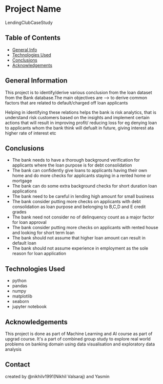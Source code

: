 # Project Name
LendingClubCaseStudy

## Table of Contents
* [General Info](#general-information)
* [Technologies Used](#technologies-used)
* [Conclusions](#conclusions)
* [Acknowledgements](#acknowledgements)



## General Information
This project is to identify/derive various conclusion from the loan dataset from the Bank database.The main objectives are
--> to derive common factors that are related to default/charged off loan applicants

Helping in identifying these relations helps the bank is risk analytics, that is understand risk customers based on the insights and implement certain actions that will result in improving profit/ reducing loss for eg denying loan to applicants whom the bank think will defualt in future, giving interest ata higher rate of interest etc




## Conclusions
- The bank needs to have a thorough background verification for applicants where the loan purpose is for debt consolidation
- The bank can confidently give loans to applicants having their own home and do more checks for applicants staying in a rented home or mortgage
- The bank can do some extra background checks for short duration loan applications
- The bank need to be careful in lending high amount for small business
- The bank consider putting more checks on applicants with debt consolidation as loan purpose and belonging to B,C,D and E credit grades
- The bank need not consider no of delinquency count as a major factor for loan approval
- The bank consider putting more checks on applicants with rented house and looking for short term loan
- The bank should not assume that higher loan amount can result in default loan
- The bank should not assume experience in employment as the sole reason for loan application








## Technologies Used
- python
- pandas
- numpy
- matplotlib
- seaborn
- jupyter notebook
  

## Acknowledgements
This project is done as part of Machine Learning and AI course as part of upgrad course. It's a part of combined group study to explore real world problems on banking domain using data visualisation and exploratory data analysis


## Contact
created by @nikhilv1991(Nikhil Valsaraj) and Yasmin 

